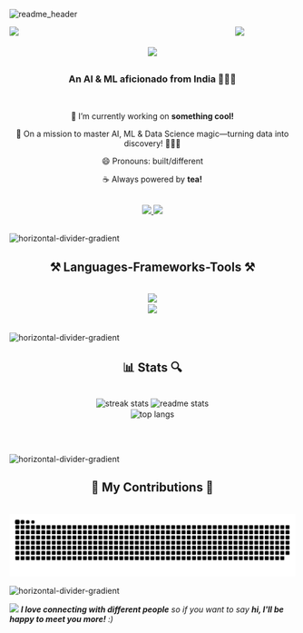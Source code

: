 

![readme_header](https://github.com/user-attachments/assets/5b01ec37-1e4b-48f2-b06e-3b93d50a2e44)

<img align="left" src="https://user-images.githubusercontent.com/65187002/144930161-2f783401-8d27-4fdf-a2f7-cc0ba32f1f1f.gif" width="21%" style="display:inline;"><img align="right" src="https://user-images.githubusercontent.com/65187002/144930161-2f783401-8d27-4fdf-a2f7-cc0ba32f1f1f.gif" width="21%" style="display:inline;">

<h1 align="center">
    <img src="https://readme-typing-svg.herokuapp.com/?font=Righteous&size=35&center=true&vCenter=true&width=500&height=70&duration=4000&lines=Hola👋+fellow+<coders/>!🧑🏻‍💻;+I'm+Harshal+Kumawat!;" />
</h1>

<h3 align="center">An AI & ML aficionado from India 🤖🇮🇳</h3>

<br/>

<div align="center">
 
 🔭 I’m currently working on **something cool!**
 
 🚀 On a mission to master AI, ML & Data Science magic—turning data into discovery! 🧙‍♂️✨ 

 😄 Pronouns: built/different
 
 ☕ Always powered by **tea!**

 </div>
<br>
 
<div align="center"> 
     <a href="mailto:harshalkumawat100@gmail.com">
    <img src="https://img.shields.io/badge/Gmail-333333?style=for-the-badge&logo=gmail&logoColor=red" />
  </a>
  <a href="https://www.linkedin.com/in/harshal-kumawat" target="_blank">
    <img src="https://img.shields.io/badge/LinkedIn-0077B5?style=for-the-badge&logo=linkedin&logoColor=white" target="_blank" />
  </a>
</div>
<br>

![horizontal-divider-gradient](https://github.com/user-attachments/assets/e0e4c53f-c458-4618-8c0d-3a1cda6ed6aa)

<h2 align="center">⚒️ Languages-Frameworks-Tools ⚒️</h2>
<br/>
<div align="center">
    <img src="https://skillicons.dev/icons?i=python,cs,html,css,javascript,c,cpp,java,r" /><br>
    <img src="https://skillicons.dev/icons?i=vscode,git,github,firebase,mongodb,mysql,tensorflow,linux" /><br>
</div>

<br/>


![horizontal-divider-gradient](https://github.com/user-attachments/assets/dbcaecca-3d13-4f59-9777-81f18aa04b18)


<h2 align="center">📊 Stats 🔍</h2>
<br>
<div align="center">
<img width=390 src="https://streak-stats.demolab.com/?user=hk-kumawat&theme=react&border_radius=10" alt="streak stats"/>
  <img width=390 src="https://github-readme-stats.vercel.app/api?username=hk-kumawat&count_private=true&show_icons=true&theme=react&rank_icon=github&border_radius=10" alt="readme stats" />
  <br/>
  <img width=325 align="center" src="https://github-readme-stats.vercel.app/api/top-langs/?username=hk-kumawat&hide=HTML&langs_count=8&layout=compact&theme=react&border_radius=10&size_weight=0.5&count_weight=0.5&exclude_repo=github-readme-stats" alt="top langs" />
</div>

<br/><br/>

![horizontal-divider-gradient](https://github.com/user-attachments/assets/09386911-f0e8-4bee-9eff-b5120b897701)

<div align="center">
  <h2>🐍 My Contributions 🐍</h2>
  <br>
  <img alt="snake eating my contributions" src="https://raw.githubusercontent.com/salesp07/salesp07/output/github-contribution-grid-snake.svg" />
  
  <br/>
</div>

<!--x axis divider-->

![horizontal-divider-gradient](https://github.com/user-attachments/assets/b96708ba-0a8e-4b3c-aeea-022e33e2c325)



<img src="https://media.giphy.com/media/LnQjpWaON8nhr21vNW/giphy.gif" width="60"> <em><b>I love connecting with different people</b> so if you want to say <b>hi, I'll be happy to meet you more!</b> :)</em>


